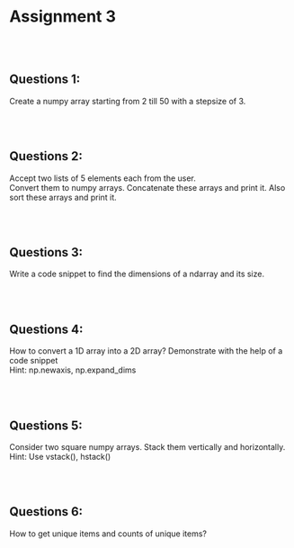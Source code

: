# Assignment 3

<br> <br>
## Questions 1:
Create a numpy array starting from 2 till 50 with a stepsize of 3.

<br><br>
## Questions 2:
Accept two lists of 5 elements each from the user.<br>
Convert them to numpy arrays. Concatenate these arrays and print it. Also sort these arrays and print it.

<br><br>
## Questions 3:
Write a code snippet to find the dimensions of a ndarray and its size.

<br><br>
## Questions 4:
How to convert a 1D array into a 2D array? Demonstrate with the help of a code snippet <br>
Hint: np.newaxis, np.expand_dims

<br><br>
## Questions 5:
Consider two square numpy arrays. Stack them vertically and horizontally. <br>
Hint: Use vstack(), hstack()

<br><br>
## Questions 6:
How to get unique items and counts of unique items?
